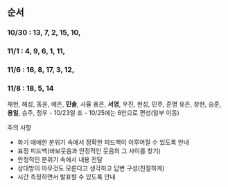 ## 순서
### 10/30  : 13, 7, 2, 15, 10,
### 11/1 : 4, 9, 6, 1, 11,
### 11/6 : 16, 8, 17, 3, 12,
### 11/8 : 18, 5, 14


채헌, 해성, 동윤, 예은, **민솔**, 사율
용은, **서영**, 우진, 현성, 민주, 준명
유은, 창현, 승준, **용일**, 승주, 정우 
	- 10/23일 조
	- 10/25에는 6인으로 편성(일부 이동)


주의 사항
- 화기 애애한 분위기 속에서 정확한 피드백이 이루어질 수 있도록 안내
- 표정 피드백(바보웃음과 안정적인 웃음의 그 사이를 찾기)
- 안정적인 분위기 속에서 내용 전달
- 상대방이 아무것도 모른다고 생각하고 답변 구성(친절하게)
- 시간 측정하면서 발표할 수 있도록 안내